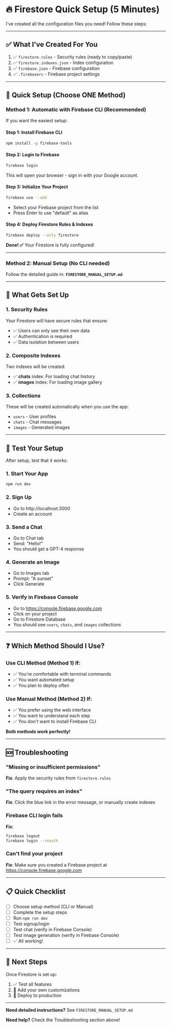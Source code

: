 # 🔥 Firestore Quick Setup (5 Minutes)

I've created all the configuration files you need! Follow these steps:

---

## ✅ What I've Created For You

1. ✅ `firestore.rules` - Security rules (ready to copy/paste)
2. ✅ `firestore.indexes.json` - Index configuration
3. ✅ `firebase.json` - Firebase configuration
4. ✅ `.firebaserc` - Firebase project settings

---

## 🚀 Quick Setup (Choose ONE Method)

### Method 1: Automatic with Firebase CLI (Recommended)

If you want the easiest setup:

#### Step 1: Install Firebase CLI
```bash
npm install -g firebase-tools
```

#### Step 2: Login to Firebase
```bash
firebase login
```
This will open your browser - sign in with your Google account.

#### Step 3: Initialize Your Project
```bash
firebase use --add
```
- Select your Firebase project from the list
- Press Enter to use "default" as alias

#### Step 4: Deploy Firestore Rules & Indexes
```bash
firebase deploy --only firestore
```

**Done! ✅** Your Firestore is fully configured!

---

### Method 2: Manual Setup (No CLI needed)

Follow the detailed guide in: **`FIRESTORE_MANUAL_SETUP.md`**

---

## 🎯 What Gets Set Up

### 1. Security Rules
Your Firestore will have secure rules that ensure:
- ✅ Users can only see their own data
- ✅ Authentication is required
- ✅ Data isolation between users

### 2. Composite Indexes
Two indexes will be created:
- ✅ **chats** index: For loading chat history
- ✅ **images** index: For loading image gallery

### 3. Collections
These will be created automatically when you use the app:
- `users` - User profiles
- `chats` - Chat messages
- `images` - Generated images

---

## 🧪 Test Your Setup

After setup, test that it works:

### 1. Start Your App
```bash
npm run dev
```

### 2. Sign Up
- Go to http://localhost:3000
- Create an account

### 3. Send a Chat
- Go to Chat tab
- Send: "Hello!"
- You should get a GPT-4 response

### 4. Generate an Image
- Go to Images tab
- Prompt: "A sunset"
- Click Generate

### 5. Verify in Firebase Console
- Go to https://console.firebase.google.com
- Click on your project
- Go to Firestore Database
- You should see `users`, `chats`, and `images` collections

---

## ❓ Which Method Should I Use?

### Use CLI Method (Method 1) If:
- ✅ You're comfortable with terminal commands
- ✅ You want automated setup
- ✅ You plan to deploy often

### Use Manual Method (Method 2) If:
- ✅ You prefer using the web interface
- ✅ You want to understand each step
- ✅ You don't want to install Firebase CLI

**Both methods work perfectly!**

---

## 🆘 Troubleshooting

### "Missing or insufficient permissions"
**Fix**: Apply the security rules from `firestore.rules`

### "The query requires an index"
**Fix**: Click the blue link in the error message, or manually create indexes

### Firebase CLI login fails
**Fix**: 
```bash
firebase logout
firebase login --reauth
```

### Can't find your project
**Fix**: Make sure you created a Firebase project at https://console.firebase.google.com

---

## 📋 Quick Checklist

- [ ] Choose setup method (CLI or Manual)
- [ ] Complete the setup steps
- [ ] Run `npm run dev`
- [ ] Test signup/login
- [ ] Test chat (verify in Firebase Console)
- [ ] Test image generation (verify in Firebase Console)
- [ ] ✅ All working!

---

## 🎉 Next Steps

Once Firestore is set up:
1. ✅ Test all features
2. 📝 Add your own customizations
3. 🚀 Deploy to production

---

**Need detailed instructions?** See `FIRESTORE_MANUAL_SETUP.md`

**Need help?** Check the Troubleshooting section above!

